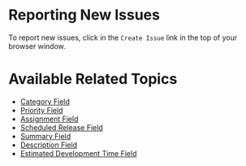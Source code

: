 # Reporting New Issues

To report new issues, click in the `Create Issue` link in the top of your
browser window.

# Available Related Topics

- [Category Field](report_category.md)
- [Priority Field](report_priority.md)
- [Assignment Field](report_assignment.md)
- [Scheduled Release Field](report_release.md)
- [Summary Field](report_summary.md)
- [Description Field](report_description.md)
- [Estimated Development Time Field](report_estimated_dev_time.md)
